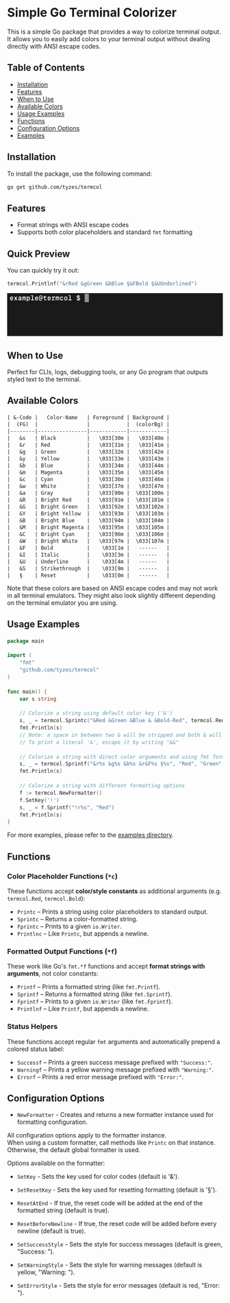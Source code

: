 # Simple Go Terminal Colorizer

This is a simple Go package that provides a way to colorize terminal output.
It allows you to easily add colors to your terminal output without dealing directly with ANSI escape codes.

## Table of Contents

- [Installation](#installation)
- [Features](#features)
- [When to Use](#when-to-use)
- [Available Colors](#available-colors)
- [Usage Examples](#usage-examples)
- [Functions](#functions)
- [Configuration Options](#configuration-options)
- [Examples](#examples)

## Installation

To install the package, use the following command:

```bash
go get github.com/tyzes/termcol
```

## Features

- Format strings with ANSI escape codes
- Supports both color placeholders and standard `fmt` formatting

## Quick Preview

You can quickly try it out:

```go
termcol.Printlnf("&rRed &gGreen &bBlue §&FBold §&UUnderlined")
```

![termcol preview](examples/quick-preview.gif)

## When to Use

Perfect for CLIs, logs, debugging tools, or any Go program that outputs styled text to the terminal.

## Available Colors

```
| &-Code |   Color-Name   | Foreground | Background |
|  (FG)  |                |            |  (colorBg) |
|--------|----------------|------------|------------|
|   &s   | Black          |   \033[30m |   \033[40m |
|   &r   | Red            |   \033[31m |   \033[41m |
|   &g   | Green          |   \033[32m |   \033[42m |
|   &y   | Yellow         |   \033[33m |   \033[43m |
|   &b   | Blue           |   \033[34m |   \033[44m |
|   &m   | Magenta        |   \033[35m |   \033[45m |
|   &c   | Cyan           |   \033[36m |   \033[46m |
|   &w   | White          |   \033[37m |   \033[47m |
|   &a   | Gray           |   \033[90m |  \033[100m |
|   &R   | Bright Red     |   \033[91m |  \033[101m |
|   &G   | Bright Green   |   \033[92m |  \033[102m |
|   &Y   | Bright Yellow  |   \033[93m |  \033[103m |
|   &B   | Bright Blue    |   \033[94m |  \033[104m |
|   &M   | Bright Magenta |   \033[95m |  \033[105m |
|   &C   | Bright Cyan    |   \033[96m |  \033[106m |
|   &W   | Bright White   |   \033[97m |  \033[107m |
|   &F   | Bold           |    \033[1m |   ------   |
|   &I   | Italic         |    \033[3m |   ------   |
|   &U   | Underline      |    \033[4m |   ------   |
|   &S   | Strikethrough  |    \033[9m |   ------   |
|   §    | Reset          |    \033[0m |   ------   |
```

Note that these colors are based on ANSI escape codes and may not work in all terminal emulators.
They might also look slightly different depending on the terminal emulator you are using.

## Usage Examples

```go
package main

import (
	"fmt"
	"github.com/tyzes/termcol"
)

func main() {
	var s string

	// Colorize a string using default color key ('&') 
	s, _ = termcol.Sprintc("&Red &Green &Blue & &Bold-Red", termcol.Red, termcol.Green, termcol.Blue, termcol.Red, termcol.Bold)
	fmt.Println(s)
	// Note: a space in between two & will be stripped and both & will be used for formatting.
	// To print a literal '&', escape it by writing "&&"

	// Colorize a string with direct color arguments and using fmt formatting
	s, _ = termcol.Sprintf("&r%s &g%s &b%s &r&F%s §%s", "Red", "Green", "Blue", "Bold-Red", "Reset")
	fmt.Println(s)

	// Colorize a string with different formatting options
	f := termcol.NewFormatter()
	f.SetKey('!')
	s, _ = f.Sprintf("!r%s", "Red")
	fmt.Println(s)
}
```

For more examples, please refer to the [examples directory](examples).

## Functions

### Color Placeholder Functions (`*c`)

These functions accept **color/style constants** as additional arguments (e.g. `termcol.Red`, `termcol.Bold`):

- `Printc` – Prints a string using color placeholders to standard output.
- `Sprintc` – Returns a color-formatted string.
- `Fprintc` – Prints to a given `io.Writer`.
- `Printlnc` – Like `Printc`, but appends a newline.

### Formatted Output Functions (`*f`)

These work like Go's `fmt.*f` functions and accept **format strings with arguments**, not color constants:

- `Printf` – Prints a formatted string (like `fmt.Printf`).
- `Sprintf` – Returns a formatted string (like `fmt.Sprintf`).
- `Fprintf` – Prints to a given `io.Writer` (like `fmt.Fprintf`).
- `Printlnf` – Like `Printf`, but appends a newline.

### Status Helpers

These functions accept regular `fmt` arguments and automatically prepend a colored status label:

- `Successf` – Prints a green success message prefixed with `"Success:"`.
- `Warningf` – Prints a yellow warning message prefixed with `"Warning:"`.
- `Errorf` – Prints a red error message prefixed with `"Error:"`.

## Configuration Options

- `NewFormatter` - Creates and returns a new formatter instance used for formatting configuration.

All configuration options apply to the formatter instance.  
When using a custom formatter, call methods like `Printc` on that instance.  
Otherwise, the default global formatter is used.

Options available on the formatter:

- `SetKey` - Sets the key used for color codes (default is '&').
- `SetResetKey` - Sets the key used for resetting formatting (default is '§').
- `ResetAtEnd` - If true, the reset code will be added at the end of the formatted string (default is true).
- `ResetBeforeNewline` - If true, the reset code will be added before every newline (default is true).


- `SetSuccessStyle` - Sets the style for success messages (default is green, "Success: ").
- `SetWarningStyle` - Sets the style for warning messages (default is yellow, "Warning: ").
- `SetErrorStyle` - Sets the style for error messages (default is red, "Error: ").